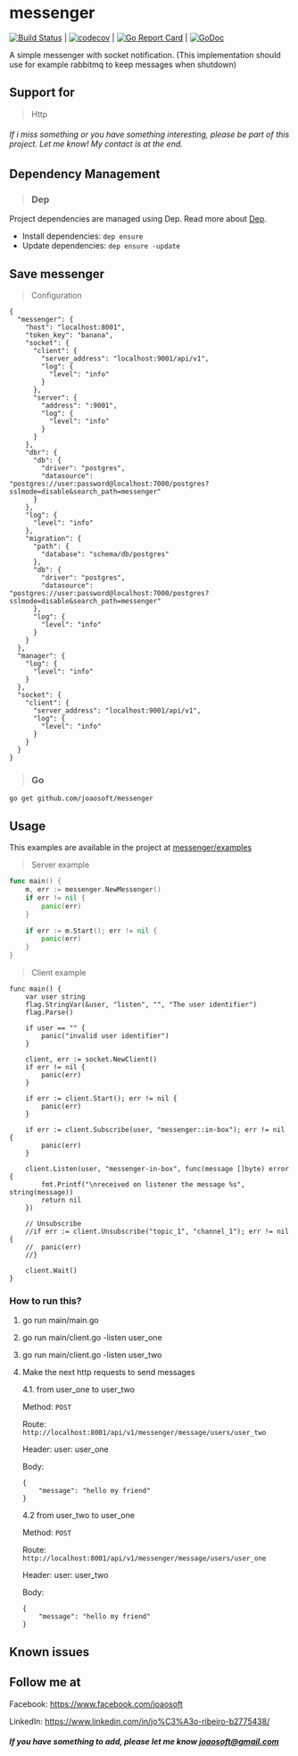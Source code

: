# messenger
[![Build Status](https://travis-ci.org/joaosoft/messenger.svg?branch=master)](https://travis-ci.org/joaosoft/messenger) | [![codecov](https://codecov.io/gh/joaosoft/messenger/branch/master/graph/badge.svg)](https://codecov.io/gh/joaosoft/messenger) | [![Go Report Card](https://goreportcard.com/badge/github.com/joaosoft/messenger)](https://goreportcard.com/report/github.com/joaosoft/messenger) | [![GoDoc](https://godoc.org/github.com/joaosoft/messenger?status.svg)](https://godoc.org/github.com/joaosoft/messenger)

A simple messenger with socket notification. (This implementation should use for example rabbitmq to keep messages when shutdown)

## Support for 
> Http

###### If i miss something or you have something interesting, please be part of this project. Let me know! My contact is at the end.

## Dependency Management 
>### Dep

Project dependencies are managed using Dep. Read more about [Dep](https://github.com/golang/dep).
* Install dependencies: `dep ensure`
* Update dependencies: `dep ensure -update`

## Save messenger

> Configuration
```
{
  "messenger": {
    "host": "localhost:8001",
    "token_key": "banana",
    "socket": {
      "client": {
        "server_address": "localhost:9001/api/v1",
        "log": {
          "level": "info"
        }
      },
      "server": {
        "address": ":9001",
        "log": {
          "level": "info"
        }
      }
    },
    "dbr": {
      "db": {
        "driver": "postgres",
        "datasource": "postgres://user:password@localhost:7000/postgres?sslmode=disable&search_path=messenger"
      }
    },
    "log": {
      "level": "info"
    },
    "migration": {
      "path": {
        "database": "schema/db/postgres"
      },
      "db": {
        "driver": "postgres",
        "datasource": "postgres://user:password@localhost:7000/postgres?sslmode=disable&search_path=messenger"
      },
      "log": {
        "level": "info"
      }
    }
  },
  "manager": {
    "log": {
      "level": "info"
    }
  },
  "socket": {
    "client": {
      "server_address": "localhost:9001/api/v1",
      "log": {
        "level": "info"
      }
    }
  }
}
```

>### Go
```
go get github.com/joaosoft/messenger
```

## Usage 
This examples are available in the project at [messenger/examples](https://github.com/joaosoft/messenger/tree/master/examples)

> Server example
```go
func main() {
	m, err := messenger.NewMessenger()
	if err != nil {
		panic(err)
	}

	if err := m.Start(); err != nil {
		panic(err)
	}
}
```

> Client example
```
func main() {
	var user string
	flag.StringVar(&user, "listen", "", "The user identifier")
	flag.Parse()

	if user == "" {
		panic("invalid user identifier")
	}

	client, err := socket.NewClient()
	if err != nil {
		panic(err)
	}

	if err := client.Start(); err != nil {
		panic(err)
	}

	if err := client.Subscribe(user, "messenger::in-box"); err != nil {
		panic(err)
	}

	client.Listen(user, "messenger-in-box", func(message []byte) error {
		fmt.Printf("\nreceived on listener the message %s", string(message))
		return nil
	})

	// Unsubscribe
	//if err := client.Unsubscribe("topic_1", "channel_1"); err != nil {
	//	panic(err)
	//}

	client.Wait()
}
```

### How to run this?
1. go run main/main.go
2. go run main/client.go -listen user_one
3. go run main/client.go -listen user_two
4. Make the next http requests to send messages
   
    4.1. from user_one to user_two
    
    Method: ```POST``` 
    
    Route: ```http://localhost:8001/api/v1/messenger/message/users/user_two```
    
    Header: user: user_one
    
    Body:
    ```
    {
        "message": "hello my friend"
    }
    ```

    4.2 from user_two to user_one
    
    Method: ```POST``` 
    
    Route: ```http://localhost:8001/api/v1/messenger/message/users/user_one```
    
    Header: user: user_two
    
    Body:
    ```
    {
        "message": "hello my friend"
    }
    ```

## Known issues

## Follow me at
Facebook: https://www.facebook.com/joaosoft

LinkedIn: https://www.linkedin.com/in/jo%C3%A3o-ribeiro-b2775438/

##### If you have something to add, please let me know joaosoft@gmail.com

